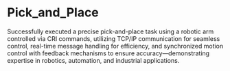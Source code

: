 # Pick_and_Place
Successfully executed a precise pick-and-place task using a robotic arm controlled via CRI commands, utilizing TCP/IP communication for seamless control, real-time message handling for efficiency, and synchronized motion control with feedback mechanisms to ensure accuracy—demonstrating expertise in robotics, automation, and industrial applications.
